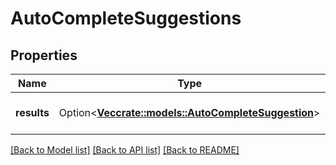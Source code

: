 # AutoCompleteSuggestions

## Properties

Name | Type | Description | Notes
------------ | ------------- | ------------- | -------------
**results** | Option<[**Vec<crate::models::AutoCompleteSuggestion>**](AutoCompleteSuggestion.md)> | The list of suggested item. | [optional]

[[Back to Model list]](../README.md#documentation-for-models) [[Back to API list]](../README.md#documentation-for-api-endpoints) [[Back to README]](../README.md)


